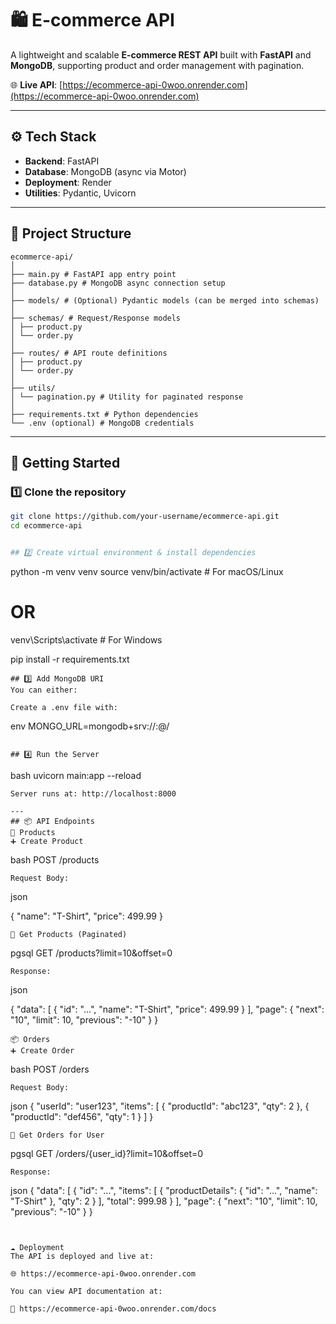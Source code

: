 # 🛍️ E-commerce API

A lightweight and scalable **E-commerce REST API** built with **FastAPI** and **MongoDB**, supporting product and order management with pagination.

🌐 **Live API**: [https://ecommerce-api-0woo.onrender.com](https://ecommerce-api-0woo.onrender.com)

---

## ⚙️ Tech Stack

- **Backend**: FastAPI
- **Database**: MongoDB (async via Motor)
- **Deployment**: Render
- **Utilities**: Pydantic, Uvicorn

---

## 📂 Project Structure
```
ecommerce-api/
│
├── main.py # FastAPI app entry point
├── database.py # MongoDB async connection setup
│
├── models/ # (Optional) Pydantic models (can be merged into schemas)
│
├── schemas/ # Request/Response models
│ ├── product.py
│ └── order.py
│
├── routes/ # API route definitions
│ ├── product.py
│ └── order.py
│
├── utils/
│ └── pagination.py # Utility for paginated response
│
├── requirements.txt # Python dependencies
└── .env (optional) # MongoDB credentials
```
---

## 🚀 Getting Started

### 1️⃣ Clone the repository

```bash
git clone https://github.com/your-username/ecommerce-api.git
cd ecommerce-api


## 2️⃣ Create virtual environment & install dependencies
```
python -m venv venv
source venv/bin/activate      # For macOS/Linux
# OR
venv\Scripts\activate         # For Windows

pip install -r requirements.txt
```
## 3️⃣ Add MongoDB URI
You can either:

Create a .env file with:
```
env
MONGO_URL=mongodb+srv://<username>:<password>@<cluster-url>/<dbname>
```

## 4️⃣ Run the Server
```
bash
uvicorn main:app --reload
```
Server runs at: http://localhost:8000

---
## 📦 API Endpoints
📘 Products
➕ Create Product
```
bash
POST /products
```
Request Body:
```
json

{
  "name": "T-Shirt",
  "price": 499.99
}
```
📄 Get Products (Paginated)
```
pgsql
GET /products?limit=10&offset=0
```
Response:
```
json

{
  "data": [
    { "id": "...", "name": "T-Shirt", "price": 499.99 }
  ],
  "page": {
    "next": "10",
    "limit": 10,
    "previous": "-10"
  }
}
```
📦 Orders
➕ Create Order
```
bash
POST /orders
```
Request Body:
```
json
{
  "userId": "user123",
  "items": [
    { "productId": "abc123", "qty": 2 },
    { "productId": "def456", "qty": 1 }
  ]
}
```
📄 Get Orders for User
```
pgsql
GET /orders/{user_id}?limit=10&offset=0
```
Response:
```
json
{
  "data": [
    {
      "id": "...",
      "items": [
        {
          "productDetails": { "id": "...", "name": "T-Shirt" },
          "qty": 2
        }
      ],
      "total": 999.98
    }
  ],
  "page": {
    "next": "10",
    "limit": 10,
    "previous": "-10"
  }
}
```


☁️ Deployment
The API is deployed and live at:

🌐 https://ecommerce-api-0woo.onrender.com

You can view API documentation at:

📄 https://ecommerce-api-0woo.onrender.com/docs
